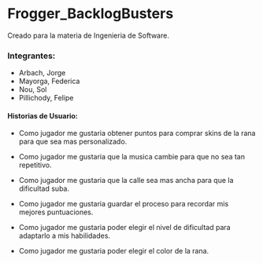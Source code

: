 # Frogger_BacklogBusters
Creado para la materia de Ingenieria de Software.

### Integrantes:  
  * Arbach, Jorge  
  * Mayorga, Federica  
  * Nou, Sol  
  * Pillichody, Felipe  

#### Historias de Usuario:
  * Como jugador me gustaria obtener puntos para comprar skins de la rana para que sea mas personalizado.
  * Como jugador me gustaria que la musica cambie para que no sea tan repetitivo.
  * Como jugador me gustaria que la calle sea mas ancha para que la dificultad suba.
  * Como jugador me gustaria guardar el proceso para recordar mis mejores puntuaciones.
  * Como jugador me gustaria poder elegir el nivel de dificultad para adaptarlo a mis habilidades.
  
  * Como jugador me gustaria poder elegir el color de la rana.
